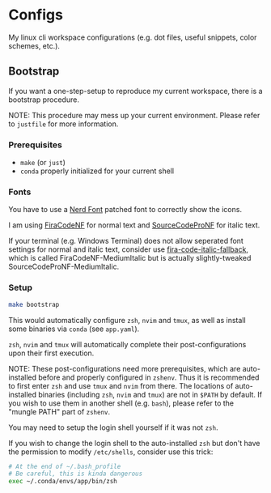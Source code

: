 # Configs

My linux cli workspace configurations (e.g. dot files, useful snippets, color schemes, etc.).

## Bootstrap

If you want a one-step-setup to reproduce my current workspace, there is a bootstrap procedure.

NOTE: This procedure may mess up your current environment. Please refer to `justfile` for more information.

### Prerequisites

- `make` (or `just`)
- `conda` properly initialized for your current shell

### Fonts

You have to use a [Nerd Font](https://www.nerdfonts.com/) patched font to correctly show the icons.

I am using [FiraCodeNF](https://github.com/ryanoasis/nerd-fonts/releases/download/v3.1.1/FiraCode.zip) for normal text and [SourceCodeProNF](https://github.com/ryanoasis/nerd-fonts/releases/download/v3.1.1/SourceCodePro.zip) for italic text.

If your terminal (e.g. Windows Terminal) does not allow seperated font settings for normal and italic text, consider use [fira-code-italic-fallback](https://github.com/lljbash/fira-code-italic-fallback), which is called FiraCodeNF-MediumItalic but is actually slightly-tweaked SourceCodeProNF-MediumItalic.

### Setup

```bash
make bootstrap
```

This would automatically configure `zsh`, `nvim` and `tmux`, as well as install some binaries via `conda` (see `app.yaml`).

`zsh`, `nvim` and `tmux` will automatically complete their post-configurations upon their first execution.

NOTE: These post-configurations need more prerequisites, which are auto-installed before and properly configured in `zshenv`. Thus it is recommended to first enter `zsh` and use `tmux` and `nvim` from there. The locations of auto-installed binaries (including `zsh`, `nvim` and `tmux`) are not in `$PATH` by default. If you wish to use them in another shell (e.g. `bash`), please refer to the "mungle PATH" part of `zshenv`.

You may need to setup the login shell yourself if it was not `zsh`.

If you wish to change the login shell to the auto-installed `zsh` but don't have the permission to modify `/etc/shells`, consider use this trick:
```bash
# At the end of ~/.bash_profile
# Be careful, this is kinda dangerous
exec ~/.conda/envs/app/bin/zsh
```
